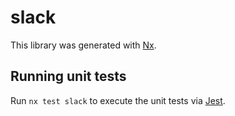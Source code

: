 # slack

This library was generated with [Nx](https://nx.dev).

## Running unit tests

Run `nx test slack` to execute the unit tests via [Jest](https://jestjs.io).
